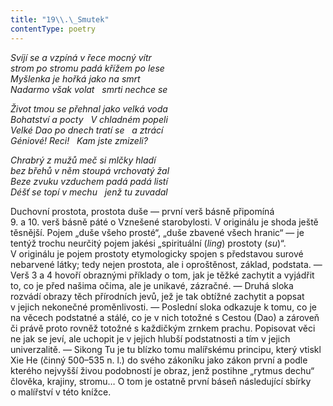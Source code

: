 ```yaml
---
title: "19\\.\_Smutek"
contentType: poetry
---
```


<section>

_Svíjí se a vzpíná v řece mocný vítr  
strom po stromu padá křížem po lese  
Myšlenka je hořká jako na smrt  
Nadarmo však volat   smrti nechce se_

</section>

<section>

_Život tmou se přehnal jako velká voda  
Bohatství a pocty   V chladném popeli  
Velké Dao po dnech tratí se   a ztrácí  
Géniové! Reci!   Kam jste zmizeli?_

</section>

<section>

_Chrabrý z mužů meč si mlčky hladí  
bez břehů v něm stoupá vrchovatý žal  
Beze zvuku vzduchem padá padá listí  
Déšť se topí v mechu   jenž tu zuvadal_

</section>


<section>

Duchovní prostota, prostota duše — první verš básně připomíná 9. a 10. verš básně páté o Vzne­šené starobylosti. V originálu je shoda ještě těsnější. Pojem „duše všeho prosté“, „duše zbavené všech hranic“ — je tentýž trochu neurčitý pojem jakési „spirituální (_ling_) prostoty (_su_)“. V originálu je pojem prostoty etymologicky spojen s představou surové nebarvené látky; tedy nejen prostota, ale i oproštěnost, základ, podstata. — Verš 3 a 4 hovoří obraznými příklady o tom, jak je těžké zachytit a vyjádřit to, co je před našima očima, ale je unikavé, zázračné. — Druhá sloka rozvádí obrazy těch přírodních jevů, jež je tak obtížné zachytit a popsat v jejich nekonečné proměnlivosti. — Poslední sloka odkazuje k tomu, co je na věcech podstatné a stálé, co je v nich totožné s Cestou (Dao) a zároveň či právě proto rovněž totožné s každičkým zrnkem prachu. Popisovat věci ne jak se jeví, ale uchopit je v jejich hlubší podstatnosti a tím v jejich univerzalitě. — Sikong Tu je tu blízko tomu malířskému principu, který vtiskl Xie He (činný 500–535 n. l.) do svého zákoníku jako zákon první a podle kterého nejvyšší živou podobností je obraz, jenž postihne „rytmus dechu“ člověka, krajiny, stromu… O tom je ostatně první báseň následující sbírky o malířství v této knížce.

</section>
